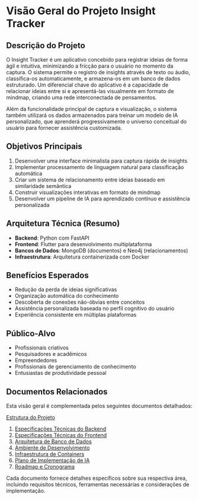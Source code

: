 # Visão Geral do Projeto Insight Tracker

## Descrição do Projeto

O Insight Tracker é um aplicativo concebido para registrar ideias de forma ágil e intuitiva, minimizando a fricção para o usuário no momento da captura. O sistema permite o registro de insights através de texto ou áudio, classifica-os automaticamente, e armazena-os em um banco de dados estruturado. Um diferencial chave do aplicativo é a capacidade de relacionar ideias entre si e apresentá-las visualmente em formato de mindmap, criando uma rede interconectada de pensamentos.

Além da funcionalidade principal de captura e visualização, o sistema também utilizará os dados armazenados para treinar um modelo de IA personalizado, que aprenderá progressivamente o universo conceitual do usuário para fornecer assistência customizada.

## Objetivos Principais

1. Desenvolver uma interface minimalista para captura rápida de insights
2. Implementar processamento de linguagem natural para classificação automática
3. Criar um sistema de relacionamento entre ideias baseado em similaridade semântica
4. Construir visualizações interativas em formato de mindmap
5. Desenvolver um pipeline de IA para aprendizado contínuo e assistência personalizada

## Arquitetura Técnica (Resumo)

- **Backend**: Python com FastAPI
- **Frontend**: Flutter para desenvolvimento multiplataforma
- **Bancos de Dados**: MongoDB (documentos) e Neo4j (relacionamentos)
- **Infraestrutura**: Arquitetura containerizada com Docker

## Benefícios Esperados

- Redução da perda de ideias significativas
- Organização automática do conhecimento
- Descoberta de conexões não-óbvias entre conceitos
- Assistência personalizada baseada no perfil cognitivo do usuário
- Experiência consistente em múltiplas plataformas

## Público-Alvo

- Profissionais criativos
- Pesquisadores e acadêmicos
- Empreendedores
- Profissionais de gerenciamento de conhecimento
- Entusiastas de produtividade pessoal

## Documentos Relacionados

Esta visão geral é complementada pelos seguintes documentos detalhados:

[Estrutura do Projeto](./project-structure.md)
1. [Especificações Técnicas do Backend](./backend-specs.md)
2. [Especificações Técnicas do Frontend](./frontend-specs.md)
3. [Arquitetura de Banco de Dados](./database-architecture.md)
4. [Ambiente de Desenvolvimento](./development-environment.md)
5. [Infraestrutura de Containers](./infrastructure-containers.md)
6. [Plano de Implementação de IA](./ai-implementation.md)
7. [Roadmap e Cronograma](./roadmap-schedule.md)

Cada documento fornece detalhes específicos sobre sua respectiva área, incluindo requisitos técnicos, ferramentas necessárias e considerações de implementação.
